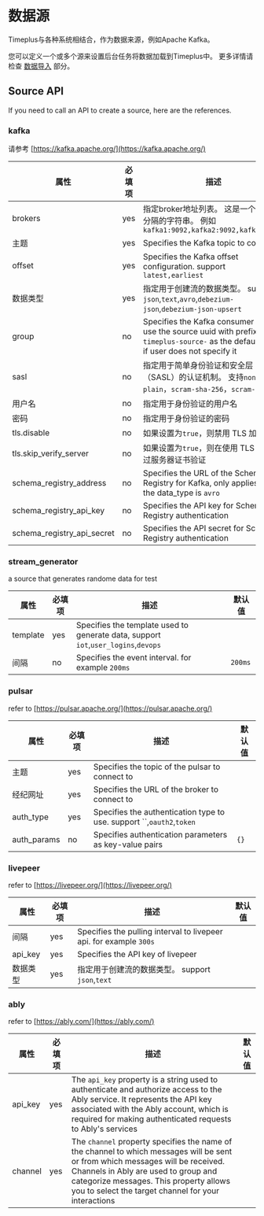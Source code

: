 # 数据源

Timeplus与各种系统相结合，作为数据来源，例如Apache Kafka。

您可以定义一个或多个源来设置后台任务将数据加载到Timeplus中。 更多详情请检查 [数据导入](ingestion) 部分。


## Source API
If you need to call an API to create a source, here are the references.

### kafka

请参考 [https://kafka.apache.org/](https://kafka.apache.org/)

| 属性                           | 必填项 | 描述                                                                                                                                      | 默认值                            |
| ---------------------------- | --- | --------------------------------------------------------------------------------------------------------------------------------------- | ------------------------------ |
| brokers                      | yes | 指定broker地址列表。 这是一个以逗号分隔的字符串。 例如`kafka1:9092,kafka2:9092,kafka3:9092`                                                                    | |                              |
| 主题                           | yes | Specifies the Kafka topic to connect                                                                                                    |                                |
| offset                       | yes | Specifies the Kafka offset configuration.    support `latest,earliest`                                                                  |                                |
| 数据类型                         | yes | 指定用于创建流的数据类型。   support `json`,`text`,`avro`,`debezium-json`,`debezium-json-upsert`                                                     | |                              |
| group                        | no  | Specifies the Kafka consumer group. use the source uuid with prefix `timeplus-source-` as the default value if user does not specify it | `timeplus-source-<uuid>` |
| sasl                         | no  | 指定用于简单身份验证和安全层（SASL）的认证机制。 支持`none`，`plain`，`scram-sha-256`，`scram-sha-512`                                                             | `none` |                       |
| 用户名                          | no  | 指定用于身份验证的用户名                                                                                                                            |                                |
| 密码                           | no  | 指定用于身份验证的密码                                                                                                                             |                                |
| tls.disable                  | no  | 如果设置为`true`，则禁用 TLS 加密                                                                                                                  | `false`                        |
| tls.skip_verify_server     | no  | 如果设置为`true`，则在使用 TLS 时会跳过服务器证书验证                                                                                                        | `false`                        |
| schema_registry_address    | no  | Specifies the URL of the Schema Registry for Kafka, only applies when the data_type is `avro`                                           |                                |
| schema_registry_api_key    | no  | Specifies the API key for Schema Registry authentication                                                                                |                                |
| schema_registry_api_secret | no  | Specifies the API secret for Schema Registry authentication                                                                             |                                |


### stream_generator

a source that generates randome data for test

| 属性       | 必填项 | 描述                                                                                 | 默认值     |
| -------- | --- | ---------------------------------------------------------------------------------- | ------- |
| template | yes | Specifies the template used to generate data, support `iot`,`user_logins`,`devops` |         |
| 间隔       | no  | Specifies the event interval. for example `200ms`                                  | `200ms` |


### pulsar

refer to [https://pulsar.apache.org/](https://pulsar.apache.org/)

| 属性          | 必填项 | 描述                                                                     | 默认值  |
| ----------- | --- | ---------------------------------------------------------------------- | ---- |
| 主题          | yes | Specifies the topic of the pulsar to connect to                        |      |
| 经纪网址        | yes | Specifies the URL of the broker to connect to                          |      |
| auth_type   | yes | Specifies the authentication type to use.  support ``,`oauth2`,`token` |      |
| auth_params | no  | Specifies authentication parameters as key-value pairs                 | `{}` |


### livepeer

refer to [https://livepeer.org/](https://livepeer.org/)

| 属性      | 必填项 | 描述                                                                 | 默认值 |
| ------- | --- | ------------------------------------------------------------------ | --- |
| 间隔      | yes | Specifies the pulling interval to livepeer api. for example `300s` |     |
| api_key | yes | Specifies the API key of livepeer                                  |     |
| 数据类型    | yes | 指定用于创建流的数据类型。   support `json`,`text`                              |     |



### ably

refer to [https://ably.com/](https://ably.com/)

| 属性      | 必填项 | 描述                                                                                                                                                                                                                                                                       | 默认值 |
| ------- | --- | ------------------------------------------------------------------------------------------------------------------------------------------------------------------------------------------------------------------------------------------------------------------------ | --- |
| api_key | yes | The `api_key` property is a string used to authenticate and authorize access to the Ably service. It represents the API key associated with the Ably account, which is required for making authenticated requests to Ably's services                                     |     |
| channel | yes | The `channel` property specifies the name of the channel to which messages will be sent or from which messages will be received. Channels in Ably are used to group and categorize messages. This property allows you to select the target channel for your interactions |     |
